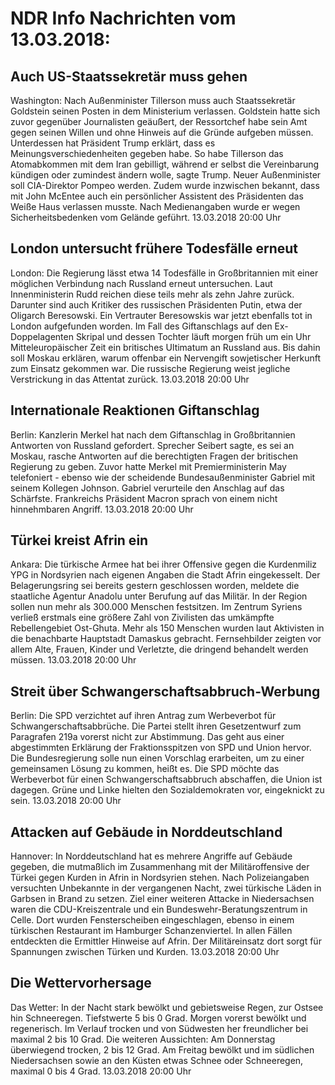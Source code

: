 # NDR Info Nachrichten vom 13.03.2018:


## Auch US-Staatssekretär muss gehen
Washington: Nach Außenminister Tillerson muss auch Staatssekretär Goldstein seinen Posten in dem Ministerium verlassen. Goldstein hatte sich zuvor gegenüber Journalisten geäußert, der Ressortchef habe sein Amt gegen seinen Willen und ohne Hinweis auf die Gründe aufgeben müssen. Unterdessen hat Präsident Trump erklärt, dass es Meinungsverschiedenheiten gegeben habe. So habe Tillerson das Atomabkommen mit dem Iran gebilligt, während er selbst die Vereinbarung kündigen oder zumindest ändern wolle, sagte Trump. Neuer Außenminister soll CIA-Direktor Pompeo werden. Zudem wurde inzwischen bekannt, dass mit John McEntee auch ein persönlicher Assistent des Präsidenten das Weiße Haus verlassen musste. Nach Medienangaben wurde er wegen Sicherheitsbedenken vom Gelände geführt. 13.03.2018 20:00 Uhr 

## London untersucht frühere Todesfälle erneut
London: Die Regierung lässt etwa 14 Todesfälle in Großbritannien mit einer möglichen Verbindung nach Russland erneut
untersuchen. Laut Innenministerin Rudd reichen diese teils mehr als zehn Jahre zurück. Darunter sind auch Kritiker des russischen Präsidenten Putin, etwa der Oligarch Beresowski. Ein Vertrauter Beresowskis war jetzt ebenfalls tot in London aufgefunden worden. Im Fall des Giftanschlags auf den Ex-Doppelagenten Skripal und dessen Tochter läuft morgen früh um ein Uhr Mitteleuropäischer Zeit ein britisches Ultimatum an Russland aus. Bis dahin soll Moskau erklären, warum offenbar ein Nervengift sowjetischer Herkunft zum Einsatz gekommen war. Die russische Regierung weist jegliche Verstrickung in das Attentat zurück. 13.03.2018 20:00 Uhr 

## Internationale Reaktionen Giftanschlag
Berlin: Kanzlerin Merkel hat nach dem Giftanschlag in Großbritannien Antworten von Russland gefordert. Sprecher Seibert sagte, es sei an Moskau, rasche Antworten auf die berechtigten Fragen der britischen Regierung zu geben. Zuvor hatte Merkel mit Premierministerin May telefoniert - ebenso wie der scheidende Bundesaußenminister Gabriel mit seinem Kollegen Johnson. Gabriel verurteile den Anschlag auf das Schärfste. Frankreichs Präsident Macron sprach von einem nicht hinnehmbaren Angriff. 13.03.2018 20:00 Uhr 

## Türkei kreist Afrin ein
Ankara: Die türkische Armee hat bei ihrer Offensive gegen die Kurdenmiliz YPG in Nordsyrien nach eigenen Angaben die Stadt Afrin eingekesselt. Der Belagerungsring sei bereits gestern geschlossen worden, meldete die staatliche Agentur Anadolu unter Berufung auf das Militär. In der Region sollen nun mehr als 300.000 Menschen festsitzen. Im Zentrum Syriens verließ erstmals eine größere Zahl von Zivilisten das umkämpfte Rebellengebiet Ost-Ghuta. Mehr als 150 Menschen wurden laut Aktivisten in die benachbarte Hauptstadt Damaskus gebracht. Fernsehbilder zeigten vor allem Alte, Frauen, Kinder und Verletzte, die dringend behandelt werden müssen. 13.03.2018 20:00 Uhr 

## Streit über Schwangerschaftsabbruch-Werbung
Berlin: Die SPD verzichtet auf ihren Antrag zum Werbeverbot für Schwangerschaftsabbrüche. Die Partei stellt ihren Gesetzentwurf zum Paragrafen 219a vorerst nicht zur Abstimmung. Das geht aus einer abgestimmten Erklärung der Fraktionsspitzen von SPD und Union hervor. Die Bundesregierung solle nun einen Vorschlag erarbeiten, um zu einer gemeinsamen Lösung zu kommen, heißt es. Die SPD möchte das Werbeverbot für einen Schwangerschaftsabbruch abschaffen, die Union ist dagegen. Grüne und Linke hielten den Sozialdemokraten vor, eingeknickt zu sein. 13.03.2018 20:00 Uhr 

## Attacken auf Gebäude in Norddeutschland
Hannover: In Norddeutschland hat es mehrere Angriffe auf Gebäude gegeben, die mutmaßlich im Zusammenhang mit der Militäroffensive der Türkei gegen Kurden in Afrin in Nordsyrien stehen. Nach Polizeiangaben versuchten Unbekannte in der vergangenen Nacht, zwei türkische Läden in Garbsen in Brand zu setzen. Ziel einer weiteren Attacke in Niedersachsen waren die CDU-Kreiszentrale und ein Bundeswehr-Beratungszentrum in Celle. Dort wurden Fensterscheiben eingeschlagen, ebenso in einem türkischen Restaurant im Hamburger Schanzenviertel. In allen Fällen entdeckten die Ermittler Hinweise auf Afrin. Der Militäreinsatz dort sorgt für Spannungen zwischen Türken und Kurden. 13.03.2018 20:00 Uhr 

## Die Wettervorhersage
Das Wetter: In der Nacht stark bewölkt und gebietsweise Regen, zur Ostsee hin Schneeregen. Tiefstwerte 5 bis 0 Grad. Morgen vorerst bewölkt und regenerisch. Im Verlauf trocken und von Südwesten her freundlicher bei maximal 2 bis 10 Grad. Die weiteren Aussichten: Am Donnerstag überwiegend trocken, 2 bis 12 Grad. Am Freitag bewölkt und im südlichen Niedersachsen sowie an den Küsten etwas Schnee oder Schneeregen, maximal 0 bis 4 Grad. 13.03.2018 20:00 Uhr 
